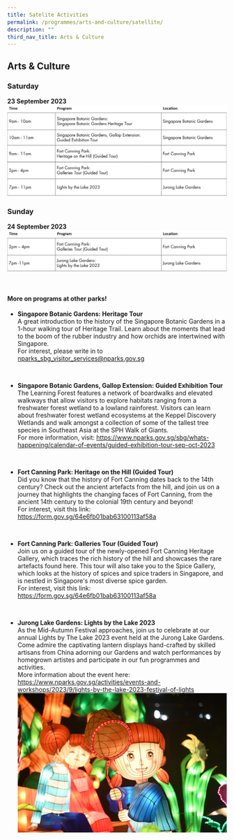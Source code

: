 ```yaml
---
title: Satelite Activities
permalink: /programmes/arts-and-culture/satellite/
description: ""
third_nav_title: Arts & Culture
---
```

## Arts &amp; Culture

### Saturday <br>
**23 September 2023**
![](/images/2%20a&amp;c_2.jpg)

### Sunday <br>
**24 September 2023**
![](/images/sun%20of%20a&amp;c.jpg)


<br>

#### More on programs at other parks!

* **Singapore Botanic Gardens: Heritage Tour** <br>
A great introduction to the history of the Singapore Botanic Gardens in a 1-hour walking tour of Heritage Trail. Learn about the moments that lead to the boom of the rubber industry and how orchids are intertwined with Singapore. <br> For interest, please write in to 
nparks_sbg_visitor_services@nparks.gov.sg

<br>

* **Singapore Botanic Gardens, Gallop Extension: Guided Exhibition Tour** <br>
The Learning Forest features a network of boardwalks and elevated walkways that allow visitors to explore habitats ranging from a freshwater forest wetland to a lowland rainforest. Visitors can learn about freshwater forest wetland ecosystems at the&nbsp;Keppel Discovery Wetlands&nbsp;and walk amongst a collection of some of the tallest tree species in Southeast Asia at the&nbsp;SPH Walk of Giants. <br> For more information, visit: https://www.nparks.gov.sg/sbg/whats-happening/calendar-of-events/guided-exhibition-tour-sep-oct-2023

<br>

* **Fort Canning Park: Heritage on the Hill (Guided Tour)** <br>
Did you know that the history of Fort Canning dates back to the 14th century? Check out the ancient artefacts from the hill, and join us on a journey that highlights the changing faces of Fort Canning, from the ancient 14th century to the colonial 19th century and beyond! <br> For interest, visit this link: https://form.gov.sg/64e6fb01bab63100113af58a

<br>

* **Fort Canning Park: Galleries Tour (Guided Tour)** <br>
Join us on a guided tour of the newly-opened Fort Canning Heritage Gallery, which traces the rich history of the hill and showcases the rare artefacts found here. This tour will also take you to the Spice Gallery, which looks at the history of spices and spice traders in Singapore, and is nestled in Singapore's most diverse spice garden. <br> For interest, visit this link: https://form.gov.sg/64e6fb01bab63100113af58a

<br> 

* **Jurong Lake Gardens: Lights by the Lake 2023** <br>
As the Mid-Autumn Festival approaches, join us to celebrate at our annual Lights by The Lake 2023 event held at the Jurong Lake Gardens. Come admire the captivating lantern displays hand-crafted by skilled artisans from China adorning our Gardens and watch performances by homegrown artistes and participate in our fun programmes and activities. <br> More information about the event here: https://www.nparks.gov.sg/activities/events-and-workshops/2023/9/lights-by-the-lake-2023-festival-of-lights <br> ![Lights by the Lake](/images/lights%20by%20the%20lake.jfif)